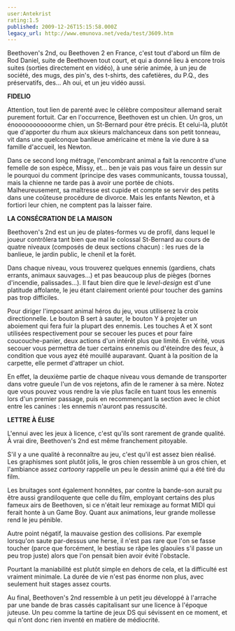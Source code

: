 ```yaml
---
user:Antekrist
rating:1.5
published: 2009-12-26T15:15:58.000Z
legacy_url: http://www.emunova.net/veda/test/3609.htm
---
```

Beethoven's 2nd, ou Beethoven 2 en France, c'est tout d'abord un film de Rod Daniel, suite de Beethoven tout court, et qui a donné lieu à encore trois suites (sorties directement en vidéo), à une série animée, à un jeu de société, des mugs, des pin's, des t-shirts, des cafetières, du P.Q., des préservatifs, des... Ah oui, et un jeu vidéo aussi.  

  

**FIDELIO**  

Attention, tout lien de parenté avec le célèbre compositeur allemand serait purement fortuit. Car en l'occurrence, Beethoven est un chien. Un gros, un énooooooooooorme chien, un St-Bernard pour être précis. Et celui-là, plutôt que d'apporter du rhum aux skieurs malchanceux dans son petit tonneau, vit dans une quelconque banlieue américaine et mène la vie dure à sa famille d'accueil, les Newton.  

Dans ce second long métrage, l'encombrant animal a fait la rencontre d'une femelle de son espèce, Missy, et... ben je vais pas vous faire un dessin sur le pourquoi du comment (principe des vases communicants, toussa toussa), mais la chienne ne tarde pas à avoir une portée de chiots. Malheureusement, sa maîtresse est cupide et compte se servir des petits dans une coûteuse procédure de divorce. Mais les enfants Newton, et à fortiori leur chien, ne comptent pas la laisser faire.  

  

**LA CONSÉCRATION DE LA MAISON**  

Beethoven's 2nd est un jeu de plates-formes vu de profil, dans lequel le joueur contrôlera tant bien que mal le colossal St-Bernard au cours de quatre niveaux (composés de deux sections chacun) : les rues de la banlieue, le jardin public, le chenil et la forêt.  

Dans chaque niveau, vous trouverez quelques ennemis (gardiens, chats errants, animaux sauvages...) et pas beaucoup plus de pièges (bornes d'incendie, palissades...). Il faut bien dire que le _level-design_ est d'une platitude affolante, le jeu étant clairement orienté pour toucher des gamins pas trop difficiles.  

Pour diriger l'imposant animal héros du jeu, vous utiliserez la croix directionnelle. Le bouton B sert à sauter, le bouton Y à projeter un aboiement qui fera fuir la plupart des ennemis. Les touches A et X sont utilisées respectivement pour se secouer les puces et pour faire coucouche-panier, deux actions d'un intérêt plus que limité. En vérité, vous secouer vous permettra de tuer certains ennemis ou d'éteindre des feux, à condition que vous ayez été mouillé auparavant. Quant à la position de la carpette, elle permet d'attraper un chiot.  

En effet, la deuxième partie de chaque niveau vous demande de transporter dans votre gueule l'un de vos rejetons, afin de le ramener à sa mère. Notez que vous pouvez vous rendre la vie plus facile en tuant tous les ennemis lors d'un premier passage, puis en recommençant la section avec le chiot entre les canines : les ennemis n'auront pas ressuscité.  

  

**LETTRE À ÉLISE**  

L'ennui avec les jeux à licence, c'est qu'ils sont rarement de grande qualité. À vrai dire, Beethoven's 2nd est même franchement pitoyable.  

S'il y a une qualité à reconnaître au jeu, c'est qu'il est assez bien réalisé. Les graphismes sont plutôt jolis, le gros chien ressemble à un gros chien, et l'ambiance assez _cartoony_ rappelle un peu le dessin animé qui a été tiré du film.  

Les bruitages sont également honnêtes, par contre la bande-son aurait pu être aussi grandiloquente que celle du film, employant certains des plus fameux airs de Beethoven, si ce n'était leur remixage au format MIDI qui ferait honte à un Game Boy. Quant aux animations, leur grande mollesse rend le jeu pénible.  

Autre point négatif, la mauvaise gestion des collisions. Par exemple lorsqu'on saute par-dessus une herse, il n'est pas rare que l'on se fasse toucher (parce que forcément, le bestiau se râpe les glaouïes s'il passe un peu trop juste) alors que l'on pensait bien avoir évité l'obstacle.  

Pourtant la maniabilité est plutôt simple en dehors de cela, et la difficulté est vraiment minimale. La durée de vie n'est pas énorme non plus, avec seulement huit stages assez courts.  

Au final, Beethoven's 2nd ressemble à un petit jeu développé à l'arrache par une bande de bras cassés capitalisant sur une licence à l'époque juteuse. Un peu comme la tartine de jeux DS qui sévissent en ce moment, et qui n'ont donc rien inventé en matière de médiocrité.